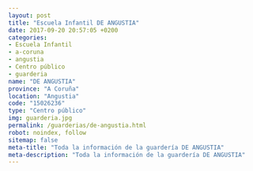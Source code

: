 ```yaml
---
layout: post
title: "Escuela Infantil DE ANGUSTIA"
date: 2017-09-20 20:57:05 +0200
categories:
- Escuela Infantil
- a-coruna
- angustia
- Centro público
- guarderia
name: "DE ANGUSTIA"
province: "A Coruña"
location: "Angustia"
code: "15026236"
type: "Centro público"
img: guarderia.jpg
permalink: /guarderias/de-angustia.html
robot: noindex, follow
sitemap: false
meta-title: "Toda la información de la guardería DE ANGUSTIA"
meta-description: "Toda la información de la guardería DE ANGUSTIA"
---
```

